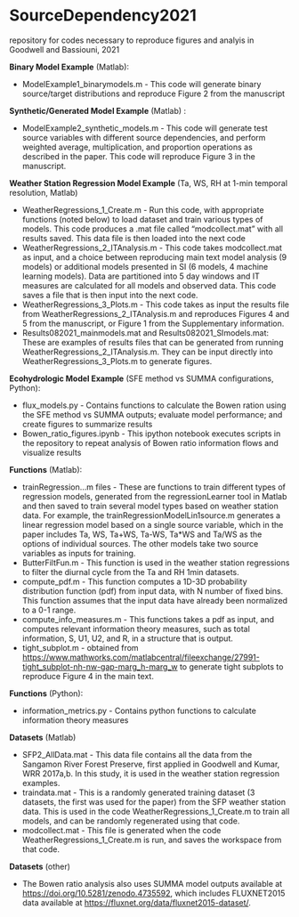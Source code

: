 # SourceDependency2021
 repository for codes necessary to reproduce figures and analyis in Goodwell and Bassiouni, 2021


**Binary Model Example** (Matlab):
- ModelExample1_binarymodels.m - This code will generate binary source/target distributions and reproduce Figure 2 from the manuscript


**Synthetic/Generated Model Example** (Matlab) :
- ModelExample2_synthetic_models.m - This code will generate test source variables with different source dependencies, and perform weighted average, multiplication, and proportion operations as described in the paper.  This code will reproduce Figure 3 in the manuscript.


**Weather Station Regression Model Example** (Ta, WS, RH at 1-min temporal resolution, Matlab)
- WeatherRegressions_1_Create.m - Run this code, with appropriate functions (noted below) to load dataset and train various types of models.  This code produces a .mat file called “modcollect.mat” with all results saved.  This data file is then loaded into the next code
- WeatherRegressions_2_ITAnalysis.m - This code takes modcollect.mat as input, and a choice between reproducing main text model analysis (9 models) or additional models presented in SI (6 models, 4 machine learning models).  Data are partitioned into 5 day windows and IT measures are calculated for all models and observed data.  This code saves a file that is then input into the next code.
- WeatherRegressions_3_Plots.m - This code takes as input the results file from WeatherRegressions_2_ITAnalysis.m  and reproduces Figures 4 and 5 from the manuscript, or Figure 1 from the Supplementary information.
- Results082021_mainmodels.mat and Results082021_SImodels.mat: These are examples of results files that can be generated from running WeatherRegressions_2_ITAnalysis.m.  They can be input directly into WeatherRegressions_3_Plots.m to generate figures.


**Ecohydrologic Model Example** (SFE method vs SUMMA configurations, Python):
- flux_models.py - Contains functions to calculate the Bowen ration using the SFE method vs SUMMA outputs; evaluate model performance; and create figures to summarize results
- Bowen_ratio_figures.ipynb - This ipython notebook executes scripts in the repository to repeat analysis of Bowen ratio information flows and visualize results


**Functions** (Matlab):
- trainRegression…m files - These are functions to train different types of regression models, generated from the regressionLearner tool in Matlab and then saved to train several model types based on weather station data.  For example, the trainRegressionModelLin1source.m generates a linear regression model based on a single source variable, which in the paper includes Ta, WS, Ta+WS, Ta-WS, Ta*WS and Ta/WS as the options of individual sources. The other models take two source variables as inputs for training.
- ButterFiltFun.m - This function is used in the weather station regressions to filter the diurnal cycle from the Ta and RH 1min datasets.
- compute_pdf.m - This function computes a 1D-3D probability distribution function (pdf) from input data, with N number of fixed bins.  This function assumes that the input data have already been normalized to a 0-1 range.
- compute_info_measures.m - This functions takes a pdf as input, and computes relevant information theory measures, such as total information, S, U1, U2, and R, in a structure that is output.
- tight_subplot.m - obtained from https://www.mathworks.com/matlabcentral/fileexchange/27991-tight_subplot-nh-nw-gap-marg_h-marg_w to generate tight subplots to reproduce Figure 4 in the main text.


**Functions** (Python):
- information_metrics.py - Contains python functions to calculate information theory measures


**Datasets** (Matlab)
- SFP2_AllData.mat - This data file contains all the data from the Sangamon River Forest Preserve, first applied in Goodwell and Kumar, WRR 2017a,b.  In this study, it is used in the weather station regression examples.
- traindata.mat - This is a randomly generated training dataset (3 datasets, the first was used for the paper) from the SFP weather station data.  This is used in the code WeatherRegressions_1_Create.m to train all models, and can be randomly regenerated using that code.
- modcollect.mat - This file is generated when the code WeatherRegressions_1_Create.m is run, and saves the workspace from that code.


**Datasets** (other)
- The Bowen ratio analysis also uses SUMMA model outputs available at https://doi.org/10.5281/zenodo.4735592, which includes FLUXNET2015 data available at https://fluxnet.org/data/fluxnet2015-dataset/.

